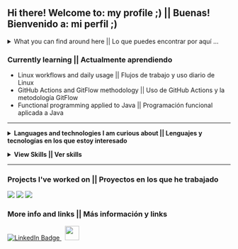## Hi there! Welcome to: my profile ;) || Buenas! Bienvenido a: mi perfil ;)

<details>
  <summary>
    What you can find around here || Lo que puedes encontrar por aquí ...
  </summary>
  <ul>
    <li> My tools' configurations || Las configuraciones de las herramientas que uso </li>
    <li> Some forked repos || Algún que otro repositorio forkeado </li>
    <li> Random repos and info about me || Repositorios diversos y cosas sobre mí </li>
    <li> And a few serious projects ;) || Y algún que otro proyecto serio ;) </li>
    </ul>
</details>

### Currently learning || Actualmente aprendiendo

* Linux workflows and daily usage || Flujos de trabajo y uso diario de Linux
* GitHub Actions and GitFlow methodology || Uso de GitHub Actions y la metodología GitFlow
* Functional programming applied to Java || Programación funcional aplicada a Java

---

<p>
<details>
  <summary>
    <strong>Languages and technologies I am curious about || Lenguajes y tecnologías en los que estoy interesado</strong>
  </summary>
  <br>
  <a href="https://www.iso.org/standard/74528.html"><img src="https://skillicons.dev/icons?i=c" /></a>
  <a href="https://www.rust-lang.org/"><img src="https://skillicons.dev/icons?i=rust" /></a> 
  <a href="https://javascript.com"><img src="https://skillicons.dev/icons?i=js" /></a>

</details>
</p>


<p align="left"> 
<details>
  <summary><strong> View Skills || Ver skills </strong></summary>

  - Languages and frameworks || Lenguajes y frameworks de programación<br>

  <a href="https://www.java.com/en/"><img src="https://skillicons.dev/icons?i=java" /></a>
  <a href="https://spring.io/projects/spring-boot"><img src="https://skillicons.dev/icons?i=spring" /></a>
  <!-- https://skillicons.dev/icons?i=spring -->
  <a href="https://en.wikipedia.org/wiki/Lua_(programming_language)"><img src="https://skillicons.dev/icons?i=lua" /></a>
  <a href="https://www.gnu.org/software/bash/">  <img src="https://skillicons.dev/icons?i=bash"></a>
  <a href="https://html.spec.whatwg.org/"><img src="https://skillicons.dev/icons?i=html" /></a>
  <a href="https://www.w3.org/TR/CSS/#css"><img src="https://skillicons.dev/icons?i=css" /></a>
  <br>

  - Dev tools || Herramientas de desarrollo<br>

  <a href="https://neovim.io/"> <img src="https://skillicons.dev/icons?i=neovim"></a>
  <a href="https://tmux.github.io"> <img src="https://avatars.githubusercontent.com/u/12054114?s=48&v=4"></a>
  <a href="https://git-scm.com/"><img src="https://skillicons.dev/icons?i=git" /></a>
  <a href="https://github.com/"><img src="https://skillicons.dev/icons?i=github" /></a>
  <br>
  <a href="https://code.visualstudio.com/"><img src="https://skillicons.dev/icons?i=vscode" /></a>
  <a href="https://obsidian.md/"><img height=48px src="https://obsidian.md/images/obsidian-logo-gradient.svg" /></a>
  <a href="https://i3wm.org/"> <img src="https://www.pikpng.com/pngl/b/501-5018854_i3-window-manager-logo-i3wm-logo-clipart.png" width=48 ></a>
  <a href="https://pop.system76.com/"><img height=48px src="https://img.icons8.com/fluency/48/pop-os-logo.png" /></a>


  - Operating systems || Sistemas operativos<br>

  <a href="https://linux.org/"><img src="https://skillicons.dev/icons?i=linux" /></a>
  <a href="https://bsd.org/"><img src="https://skillicons.dev/icons?i=bsd" /></a> 
  <a href="https://www.microsoft.com/es-es/windows/windows-11"><img height=48px src="https://iconape.com/wp-content/png_logo_vector/windows-11-logo.png" /></a>

</details>
</p>

---

### Projects I've worked on || Proyectos en los que he trabajado
<p align="flex">
  <a align="center" href="https://github.com/rose-pine/tmux" target="blank"><img src="https://img.shields.io/badge/tmux-Ros%C3%A9%20Pine%20-%23ebbcba"></a>  <a align="center" href="https://github.com/rose-pine/btop" target="blank"><img src="https://img.shields.io/badge/btop-Ros%C3%A9%20Pine%20-%23ebbcba"></a>
  <a align="center" href="https://mrs4ndman.dev" target="blank"><img src="https://img.shields.io/badge/My%20website-Mi%20p%C3%A1gina%20web-blue"></a>
  <br>
</p>



### More info and links || Más información y links

<div id="badges" align="left">
  <a href="https://www.linkedin.com/in/juan-mananes-prieto">
    <img src="https://img.shields.io/badge/LinkedIn-blue?style=for-the-badge&logo=linkedin&logoColor=white" alt="LinkedIn Badge"/>
  </a> &nbsp;
  <a href="https://www.twitter.com/mrs4ndman_" target="_blank" rel="noreferrer"> <picture> <source media="(prefers-color-scheme: dark)" srcset="https://raw.githubusercontent.com/danielcranney/readme-generator/main/public/icons/socials/twitter-dark.svg" /> <source media="(prefers-color-scheme: light)" srcset="https://raw.githubusercontent.com/danielcranney/readme-generator/main/public/icons/socials/twitter.svg" /> <img src="https://raw.githubusercontent.com/danielcranney/readme-generator/main/public/icons/socials/twitter.svg" width="32" height="32" /> </picture> </a>
</div>

